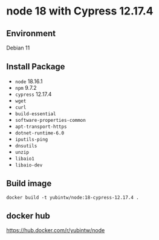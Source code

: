 # node 18 with Cypress 12.17.4

## Environment

Debian 11

## Install Package

- `node` 18.16.1
- `npm` 9.7.2
- `cypress` 12.17.4
- `wget`
- `curl`
- `build-essential`
- `software-properties-common`
- `apt-transport-https`
- `dotnet-runtime-6.0`
- `iputils-ping`
- `dnsutils`
- `unzip`
- `libaio1`
- `libaio-dev`

## Build image

```
docker build -t yubintw/node:18-cypress-12.17.4 .
```

## docker hub

https://hub.docker.com/r/yubintw/node
